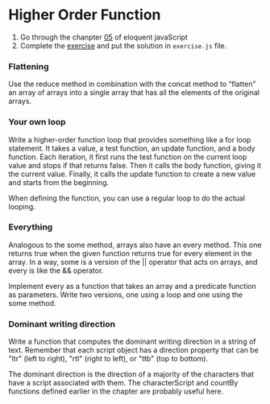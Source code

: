 # Higher Order Function

1. Go through the chanpter [05](https://eloquentjavascript.net/05_higher_order.html) of eloquent javaScript
2. Complete the [exercise](https://eloquentjavascript.net/05_higher_order.html#h_TcUD2vzyMe) and put the solution in `exercise.js` file.

### Flattening
Use the reduce method in combination with the concat method to “flatten” an array of arrays into a single array that has all the elements of the original arrays.

### Your own loop
Write a higher-order function loop that provides something like a for loop statement. It takes a value, a test function, an update function, and a body function. Each iteration, it first runs the test function on the current loop value and stops if that returns false. Then it calls the body function, giving it the current value. Finally, it calls the update function to create a new value and starts from the beginning.

When defining the function, you can use a regular loop to do the actual looping.


### Everything
Analogous to the some method, arrays also have an every method. This one returns true when the given function returns true for every element in the array. In a way, some is a version of the || operator that acts on arrays, and every is like the && operator.

Implement every as a function that takes an array and a predicate function as parameters. Write two versions, one using a loop and one using the some method.


### Dominant writing direction
Write a function that computes the dominant writing direction in a string of text. Remember that each script object has a direction property that can be "ltr" (left to right), "rtl" (right to left), or "ttb" (top to bottom).

The dominant direction is the direction of a majority of the characters that have a script associated with them. The characterScript and countBy functions defined earlier in the chapter are probably useful here.
